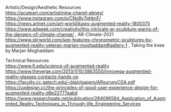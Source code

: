 Artistic/Design/Aesthetic Resources  
https://acuteart.com/artist/nina-chanel-abney/  
https://www.instagram.com/p/CNsBy7phknF/  
https://news.artnet.com/art-world/kaws-augmented-reality-1800375  
https://www.adweek.com/creativity/this-intricate-ar-sculpture-warns-of-the-dangers-of-climate-change/ , AR-Climate-2021  
https://www.stirworld.com/see-features-chronometric-sculptures-by-augmented-reality-veteran-marjan-moghaddam#gallery-1 , Taking the knee by Marjan Moghaddam  

Technical Resources  
https://www.fi.edu/science-of-augmented-reality  
https://www.theverge.com/2013/1/10/3863550/innovega-augmented-reality-glasses-contacts-hands-on  
https://faculty.cc.gatech.edu/~blair/papers/ARsurveyCGA.pdf  
https://uxdesign.cc/the-principles-of-good-user-experience-design-for-augmented-reality-d8e22777aabd  
https://www.researchgate.net/publication/284096584_Application_of_Augmented_Reality_Techniques_in_Through-life_Engineering_Services  
